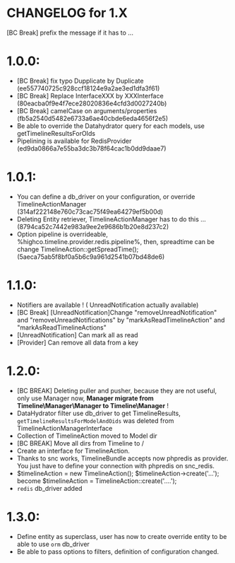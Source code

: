 CHANGELOG for 1.X
===================

[BC Break] prefix the message if it has to ...

# 1.0.0:

- [BC Break] fix typo Dupplicate by Duplicate (ee557740725c928ccf18124e9a2ae3ed1dfa3f61)
- [BC Break] Replace InterfaceXXX by XXXInterface (80eacba0f9e4f7ece28020836e4cfd3d0027240b)
- [BC Break] camelCase on arguments/properties (fb5a2540d5482e6733a6ae40cbde6eda4656f2e5)
- Be able to override the Datahydrator query for each models, use getTimelineResultsForOIds
- Pipelining is available for RedisProvider (ed9da0866a7e55ba3dc3b78f64cac1b0dd9daae7)

# 1.0.1:

- You can define a db_driver on your configuration, or override TimelineActionManager (314af222148e760c73cac75f49ea64279ef5b00d)
- Deleting Entity retriever, TimelineActionManager has to do this ... (8794ca52c7442e983a9ee2e9686b1b20e8d237c2)
- Option pipeline is overrideable, %highco.timeline.provider.redis.pipeline%, then, spreadtime can be change TimelineAction::getSpreadTime(); (5aeca75ab5f8bf0a5b6c9a961d2541b07bd48de6)


# 1.1.0:

- Notifiers are available ! ( UnreadNotification actually available)
- [BC Break] [UnreadNotification]Change "removeUnreadNotification" and "removeUnreadNotifications" by "markAsReadTimelineAction" and "markAsReadTimelineActions"
- [UnreadNotification] Can mark all as read
- [Provider] Can remove all data from a key

# 1.2.0:
- [BC BREAK] Deleting puller and pusher, because they are not useful, only use Manager now, **Manager migrate from Timeline\Manager\Manager to Timeline\Manager** !
- DataHydrator filter use db_driver to get TimelineResults, `getTimelineResultsForModelAndOids` was deleted from TimelineActionManagerInterface
- Collection of TimelineAction moved to Model dir
- [BC BREAK] Move all dirs from Timeline to /
- Create an interface for TimelineAction.
- Thanks to snc works, TimelineBundle accepts now phpredis as provider. You just have to define your connection with phpredis on snc_redis.
- $timelineAction = new TimelineAction(); $timelineAction->create('...'); become $timelineAction = TimelineAction::create('....');
- `redis` db_driver added

# 1.3.0:

- Define entity as superclass, user has now to create override entity to be able to use `orm` db_driver
- Be able to pass options to filters, definition of configuration changed.
